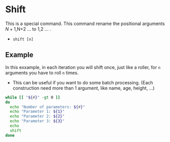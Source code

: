 # Shift

This is a special command. This command rename the positional arguments $N+1,$N+2 ... to $1,$2 ... .
- `shift [n]`

## Example
In this exxample, in each iteration you will shift once, just like a roller, for `n` arguments you have to roll `n` times.
- This can be useful if you want to do some batch processing. (Each construction need more than 1 argument, like name, age, height, ...)
```bash
while [[ "${#}" -gt 0 ]]
do
  echo "Number of parameters: ${#}"
  echo "Parameter 1: ${1}"
  echo "Parameter 2: ${2}"
  echo "Parameter 3: ${3}"
  echo
  shift
done
```